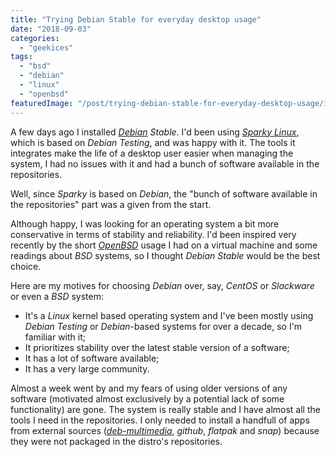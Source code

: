 ```yaml
---
title: "Trying Debian Stable for everyday desktop usage"
date: "2018-09-03"
categories: 
  - "geekices"
tags: 
  - "bsd"
  - "debian"
  - "linux"
  - "openbsd"
featuredImage: "/post/trying-debian-stable-for-everyday-desktop-usage/images/debian-squeeze.jpg"
---
```


A few days ago I installed _[Debian](https://debian.org) Stable_. I'd been using _[Sparky Linux](https://sparkylinux.org/)_, which is based on _Debian Testing_, and was happy with it. The tools it integrates make the life of a desktop user easier when managing the system, I had no issues with it and had a bunch of software available in the repositories.

Well, since _Sparky_ is based on _Debian_, the "bunch of software available in the repositories" part was a given from the start.

Although happy, I was looking for an operating system a bit more conservative in terms of stability and reliability. I'd been inspired very recently by the short [_OpenBSD_](https://openbsd.org) usage I had on a virtual machine and some readings about _BSD_ systems, so I thought _Debian Stable_ would be the best choice.

Here are my motives for choosing _Debian_ over, say, _CentOS_ or _Slackware_ or even a _BSD_ system:

- It's a _Linux_ kernel based operating system and I've been mostly using _Debian Testing_ or _Debian_\-based systems for over a decade, so I'm familiar with it;
- It prioritizes stability over the latest stable version of a software;
- It has a lot of software available;
- It has a very large community.

Almost a week went by and my fears of using older versions of any software (motivated almost exclusively by a potential lack of some functionality) are gone. The system is really stable and I have almost all the tools I need in the repositories. I only needed to install a handfull of apps from external sources ([_deb-multimedia_](http://www.deb-multimedia.org/), _github_, _flatpak_ and _snap_) because they were not packaged in the distro's repositories.
